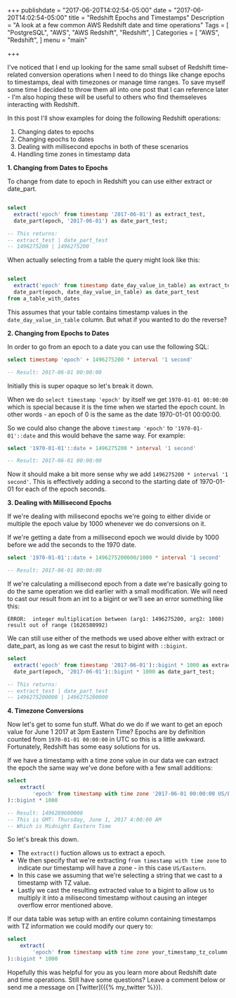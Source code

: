 +++
publishdate = "2017-06-20T14:02:54-05:00"
date = "2017-06-20T14:02:54-05:00"
title = "Redshift Epochs and Timestamps"
Description = "A look at a few common AWS Redshift date and time operations"
Tags = [
  "PostgreSQL",
  "AWS",
  "AWS Redshift",
  "Redshift",
]
Categories = [
  "AWS",
  "Redshift",
]
menu = "main"

+++

I've noticed that I end up looking for the same small subset of Redshift time-related conversion operations when I need to do things like change epochs to timestamps, deal with timezones or manage time ranges. To save myself some time I decided to throw them all into one post that I can reference later - I'm also hoping these will be useful to others who find themseleves interacting with Redshift.

<!--more-->

In this post I'll show examples for doing the following Redshift operations:

1. Changing dates to epochs
2. Changing epochs to dates
3. Dealing with millisecond epochs in both of these scenarios
4. Handling time zones in timestamp data

**1. Changing from Dates to Epochs**

To change from date to epoch in Redshift you can use either extract or date_part.

```sql

select 
  extract('epoch' from timestamp '2017-06-01') as extract_test,
  date_part(epoch, '2017-06-01') as date_part_test;

-- This returns:
-- extract_test | date_part_test
-- 1496275200 | 1496275200
```

When actually selecting from a table the query might look like this:
```sql

select 
  extract('epoch' from timestamp date_day_value_in_table) as extract_test,
  date_part(epoch, date_day_value_in_table) as date_part_test
from a_table_with_dates
```

This assumes that your table contains timestamp values in the `date_day_value_in_table` column. But what if you wanted to do the reverse? 

**2. Changing from Epochs to Dates**

In order to go from an epoch to a date you can use the following SQL:

```sql
select timestamp 'epoch' + 1496275200 * interval '1 second'

-- Result: 2017-06-01 00:00:00
```

Initially this is super opaque so let's break it down.

When we do `select timestamp 'epoch'` by itself we get `1970-01-01 00:00:00` which is special because it is the time when we started the epoch count. In other words - an epoch of 0 is the same as the date 1970-01-01 00:00:00.

So we could also change the above `timestamp 'epoch'` to `'1970-01-01'::date` and this would behave the same way. For example:

```sql
select '1970-01-01'::date + 1496275200 * interval '1 second'

-- Result: 2017-06-01 00:00:00
```

Now it should make a bit more sense why we add `1496275200 * interval '1 second'`. This is effectively adding a second to the starting date of 1970-01-01 for each of the epoch seconds.

**3. Dealing with Millisecond Epochs**

If we're dealing with milisecond epochs we're going to either divide or multiple the epoch value by 1000 whenever we do conversions on it.

If we're getting a date from a millisecond epoch we would divide by 1000 before we add the seconds to the 1970 date.

```sql
select '1970-01-01'::date + 1496275200000/1000 * interval '1 second'

-- Result: 2017-06-01 00:00:00
```

If we're calculating a millisecond epoch from a date we're basically going to do the same operation we did earlier with a small modification. We will need to cast our result from an int to a bigint or we'll see an error something like this:

```
ERROR:  integer multiplication between (arg1: 1496275200, arg2: 1000) result out of range (1626580992)
```

We can still use either of the methods we used above either with extract or date_part, as long as we cast the resut to bigint with `::bigint`.

```sql
select 
  extract('epoch' from timestamp '2017-06-01')::bigint * 1000 as extract_test,
  date_part(epoch, '2017-06-01')::bigint * 1000 as date_part_test;

-- This returns:
-- extract_test | date_part_test
-- 1496275200000 | 1496275200000
```

**4. Timezone Conversions**

Now let's get to some fun stuff. What do we do if we want to get an epoch value for June 1 2017 at 3pm Eastern Time? Epochs are by definition counted from `1970-01-01 00:00:00` in UTC so this is a little awkward. Fortunately, Redshift has some easy solutions for us.

If we have a timestamp with a time zone value in our data we can extract the epoch the same way we've done before with a few small additions:

```sql
select 
    extract(
        'epoch' from timestamp with time zone '2017-06-01 00:00:00 US/Eastern'::timestamptz
)::bigint * 1000

-- Result: 1496289600000
-- This is GMT: Thursday, June 1, 2017 4:00:00 AM
-- Which is Midnight Eastern Time
```

So let's break this down.

- The `extract()` fuction allows us to extract a epoch.
- We then specify that we're extracting `from timestamp with time zone` to indicate our timestamp will have a zone - in this case `US/Eastern`. 
- In this case we assuming that we're selecting a string that we cast to a timestamp with TZ value. 
- Lastly we cast the resulting extracted value to a bigint to allow us to multiply it into a milisecond timestamp without causing an integer overflow error mentioned above.

If our data table was setup with an entire column containing timestamps with TZ information we could modify our query to:

```sql
select 
    extract(
        'epoch' from timestamp with time zone your_timestamp_tz_column
)::bigint * 1000
```

Hopefully this was helpful for you as you learn more about Redshift date and time operations. Still have some questions? Leave a comment below or send me a message on [Twitter]({{% my_twitter %}}).
